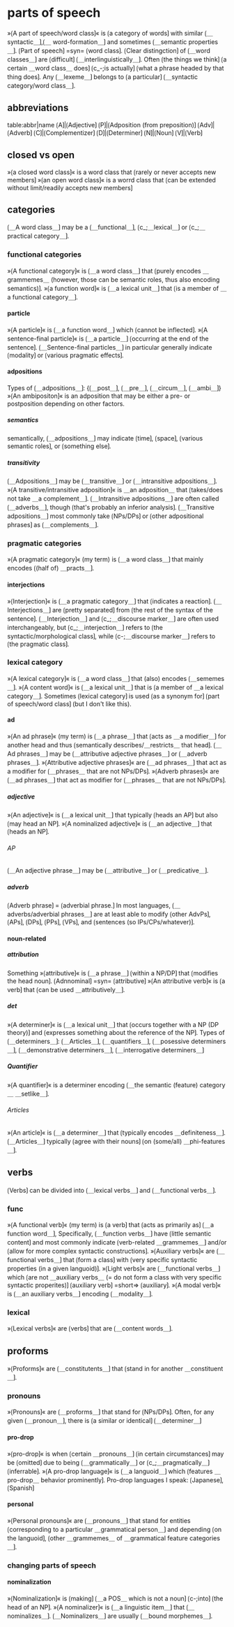 # parts of speech

»⟮A part of speech/word class⟯« is ⟮a category of words⟯ with similar ⟮＿syntactic＿⟯,⟮＿ word-formation＿⟯ and sometimes ⟮＿semantic properties＿⟯.
⟮Part of speech⟯ =syn= ⟮word class⟯.
⟮Clear distingction⟯ of ⟮＿word classes＿⟯ are ⟮difficult⟯ ⟮＿interlinguistically＿⟯.
Often ⟮the things we think⟯ ⟮a certain ＿word class＿ does⟯ ⟮c_-;is actually⟯ ⟮what a phrase headed by that thing does⟯.
Any ⟮＿lexeme＿⟯ belongs to ⟮a particular⟯ ⟮＿syntactic category/word class＿⟯.

## abbreviations

table:abbr|name
⟮A⟯|⟮Adjective⟯
⟮P⟯|⟮Adposition (from preposition)⟯
⟮Adv⟯|⟮Adverb⟯
⟮C⟯|⟮Complementizer⟯
⟮D⟯|⟮Determiner⟯
⟮N⟯|⟮Noun⟯
⟮V⟯|⟮Verb⟯

## closed vs open

»⟮a closed word class⟯« is a word class that ⟮rarely or never accepts new members⟯
»⟮an open word class⟯« is a worrd class that ⟮can be extended without limit/readily accepts new members⟯

## categories

⟮＿A word class＿⟯ may be a ⟮＿functional＿⟯, ⟮c_;＿lexical＿⟯ or ⟮c_;＿practical category＿⟯.

### functional categories

»⟮A functional category⟯« is ⟮＿a word class＿⟯ that ⟮purely encodes ＿grammemes＿ (however, those can be semantic roles, thus also encoding semantics)⟯.
»⟮a function word⟯« is ⟮＿a lexical unit＿⟯ that ⟮is a member of ＿a functional category＿⟯.

#### particle

»⟮A particle⟯« is ⟮＿a function word＿⟯ which ⟮cannot be inflected⟯.
»⟮A sentence-final particle⟯« is ⟮＿a particle＿⟯ ⟮occurring at the end of the sentence⟯.
⟮＿Sentence-final particles＿⟯ in particular generally indicate ⟮modality⟯ or ⟮various pragmatic effects⟯.

#### adpositions

Types of ⟮＿adpositions＿⟯: {⟮＿post＿⟯, ⟮＿pre＿⟯, ⟮＿circum＿⟯, ⟮＿ambi＿⟯}
»⟮An ambipositon⟯« is an adposition that may be either a pre- or postposition depending on other factors.

##### semantics

semantically, ⟮＿adpositions＿⟯ may indicate ⟮time⟯, ⟮space⟯, ⟮various semantic roles⟯, or ⟮something else⟯.

##### transitivity

⟮＿Adpositions＿⟯ may be ⟮＿transitive＿⟯ or ⟮＿intransitive adpositions＿⟯.
»⟮A transitive/intransitive adposition⟯« is ＿an adposition＿ that ⟮takes/does not take ＿a complement＿⟯.
⟮＿Intransitive adpositions＿⟯ are often called ⟮＿adverbs＿⟯, though ⟮that's probably an inferior analysis⟯.
⟮＿Transitive adpositions＿⟯ most commonly take ⟮NPs/DPs⟯ or ⟮other adpositional phrases⟯ as ⟮＿complements＿⟯.

### pragmatic categories

»⟮A pragmatic category⟯« (my term) is ⟮＿a word class＿⟯ that mainly encodes ⟮(half of) ＿practs＿⟯.

#### interjections

»⟮Interjection⟯« is ⟮＿a pragmatic category＿⟯ that ⟮indicates a reaction⟯. 
⟮＿Interjections＿⟯ are ⟮pretty separated⟯ from ⟮the rest of the syntax of the sentence⟯.
⟮＿Interjection＿⟯ and ⟮c_;＿discourse marker＿⟯ are often used interchangeably, but ⟮c_;＿interjection＿⟯ refers to ⟮the syntactic/morphological class⟯, while ⟮c-;＿discourse marker＿⟯ refers to ⟮the pragmatic class⟯.

### lexical category

»⟮A lexical category⟯« is ⟮＿a word class＿⟯ that (also) encodes ⟮＿sememes＿⟯.
»⟮A content word⟯« is ⟮＿a lexical unit＿⟯ that is ⟮a member of ＿a lexical category＿⟯.
Sometimes ⟮lexical category⟯ is used ⟮as a synonym for⟯ ⟮part of speech/word class⟯ (but I don't like this).

#### ad

»⟮An ad phrase⟯« (my term) is ⟮＿a phrase＿⟯ that ⟮acts as ＿a modifier＿⟯ for another head and thus ⟮semantically describes/＿restricts＿ that head⟯.
⟮＿Ad phrases＿⟯ may be ⟮＿attributive adjective phrases＿⟯ or ⟮＿adverb phrases＿⟯.
»⟮Attributive adjective phrases⟯« are ⟮＿ad phrases＿⟯ that act as a modifier for ⟮＿phrases＿ that are not NPs/DPs⟯.
»⟮Adverb phrases⟯« are ⟮＿ad phrases＿⟯ that act as modifier for ⟮＿phrases＿ that are not NPs/DPs⟯.

##### adjective

»⟮An adjective⟯« is ⟮＿a lexical unit＿⟯ that typically ⟮heads an AP⟯ but also ⟮may head an NP⟯.
»⟮A nominalized adjective⟯« is ⟮＿an adjective＿⟯ that ⟮heads an NP⟯.

###### AP

⟮＿An adjective phrase＿⟯ may be ⟮＿attributive＿⟯ or ⟮＿predicative＿⟯.

##### adverb

⟮Adverb phrase⟯ = ⟮adverbial phrase.⟯
In most languages, ⟮＿adverbs/adverbial phrases＿⟯ are at least able to modify ⟮other AdvPs⟯, ⟮APs⟯, ⟮DPs⟯, ⟮PPs⟯, ⟮VPs⟯, and ⟮sentences (so IPs/CPs/whatever)⟯.

#### noun-related

##### attribution

Something »⟮attributive⟯« is ⟮＿a phrase＿⟯ ⟮within a NP/DP⟯ that ⟮modifies the head noun⟯. 
⟮Adnnominal⟯ =syn= ⟮attributive⟯
»⟮An attributive verb⟯« is ⟮a verb⟯ that ⟮can be used ＿attributively＿⟯.

##### det

»⟮A determiner⟯« is ⟮＿a lexical unit＿⟯ that ⟮occurs together with a NP (DP theory)⟯ and ⟮expresses something about the reference of the NP⟯.
Types of ⟮＿determiners＿⟯: ⟮＿Articles＿⟯, ⟮＿quantifiers＿⟯, ⟮＿posessive determiners＿⟯, ⟮＿demonstrative determiners＿⟯, ⟮＿interrogative determiners＿⟯

##### Quantifier

»⟮A quantifier⟯« is a determiner encoding ⟮＿the semantic (feature) category＿ ＿setlike＿⟯.

###### Articles

»⟮An article⟯« is ⟮＿a determiner＿⟯ that ⟮typically encodes ＿definiteness＿⟯.
⟮＿Articles＿⟯ typically ⟮agree with their nouns⟯ ⟮on (some/all) ＿phi-features＿⟯.

## verbs

⟮Verbs⟯ can be divided into ⟮＿lexical verbs＿⟯ and ⟮＿functional verbs＿⟯.

### func

»⟮A functional verb⟯« (my term) is ⟮a verb⟯ that ⟮acts as primarily as⟯ ⟮＿a function word＿⟯,
Specifically, ⟮＿function verbs＿⟯ have ⟮little semantic content⟯ and most commonly indicate ⟮verb-related ＿grammemes＿⟯ and/or ⟮allow for more complex syntactic constructions⟯.
»⟮Auxiliary verbs⟯« are ⟮＿functional verbs＿⟯ that ⟮form a class⟯ with ⟮very specific syntactic properties (in a given languoid)⟯.
»⟮Light verbs⟯« are ⟮＿functional verbs＿⟯ which ⟮are not ＿auxiliary verbs＿ (= do not form a class with very specific syntactic properites)⟯
⟮auxiliary verb⟯ =short=> ⟮auxiliary⟯.
»⟮A modal verb⟯« is ⟮＿an auxiliary verbs＿⟯ encoding ⟮＿modality＿⟯.

### lexical

»⟮Lexical verbs⟯« are ⟮verbs⟯ that are ⟮＿content words＿⟯.

## proforms

»⟮Proforms⟯« are ⟮＿constitutents＿⟯ that ⟮stand in for another ＿constituent＿⟯.

### pronouns

»⟮Pronouns⟯« are ⟮＿proforms＿⟯ that stand for ⟮NPs/DPs⟯.
Often, for any given ⟮＿pronoun＿⟯, there is ⟮a similar or identical⟯ ⟮＿determiner＿⟯

#### pro-drop

»⟮pro-drop⟯« is when ⟮certain ＿pronouns＿⟯ ⟮in certain circumstances⟯ may be ⟮omitted⟯ due to being ⟮＿grammatically＿⟯ or ⟮c_;＿pragmatically＿⟯ ⟮inferrable⟯. 
»⟮A pro-drop language⟯« is ⟮＿a languoid＿⟯ which ⟮features ＿pro-drop＿ behavior prominently⟯.
Pro-drop languages I speak: ⟮Japanese⟯, ⟮Spanish⟯

#### personal

»⟮Personal pronouns⟯« are ⟮＿pronouns＿⟯ that stand for entities ⟮corresponding to a particular ＿grammatical person＿⟯ and depending ⟮on the languoid⟯, ⟮other ＿grammemes＿ of ＿grammatical feature categories＿⟯. 

### changing parts of speech

#### nominalization

»⟮Nominalization⟯« is ⟮making⟯ ⟮＿a POS＿ which is not a noun⟯ ⟮c-;into⟯ ⟮the head of an NP⟯.
»⟮A nominalizer⟯« is ⟮＿a linguistic item＿⟯ that ⟮＿nominalizes＿⟯.
⟮＿Nominalizers＿⟯ are usually ⟮＿bound morphemes＿⟯.